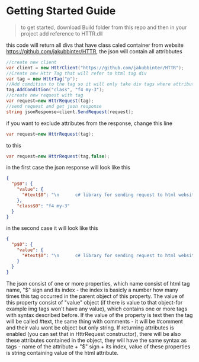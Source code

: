 # Getting Started Guide
>to get started, download Build folder from this repo and then in your project add reference to HTTR.dll  

this code will return all divs that have class caled container from website https://github.com/jakubbinter/HTTR, the json will  contain all attribbutes

```c#
//create new client
var client = new HttrClient("https://github.com/jakubbinter/HTTR");
//Create new Httr Tag that will refer to html tag div
var tag = new HttrTag("p");
//Add comdition to the tag so it will only take div tags where attribute class = "f4 my-3"
tag.AddCondition("class", "f4 my-3");
//create new request with tag
var request=new HttrRequest(tag);
//send request and get json response
string jsonResponse=client.SendRequest(request);
```

if you want to exclude attributes from the response, change this line
```c#
var request=new HttrRequest(tag);
```
to this
```c#
var request=new HttrRequest(tag,false);
```

in the first case the json response will look like this
```json
{
  "p$0": {
    "value": {
      "#text$0": "\n      c# library for sending request to html websites and getting rest-like response in json format\n    "
    },
    "class$0": "f4 my-3"
  }
}
```
in the second case it will look like this
```json
{
  "p$0": {
    "value": {
      "#text$0": "\n      c# library for sending request to html websites and getting rest-like response in json format\n    "
    }
  }
}
```
The json consist of one or more properties, which name consist of html tag name, "$" sign and its index - the index is basicly a number how many times this tag occurred in the parent object of this property.
The value of this property consist of "value" object (if there is value to that object-for example img tags won't have any value), which contains one or more tags with syntax described before.
If the value of the property is text then the tag will be called #text, the same thing with comments - it will be #comment and their valu wont be object but only string.
If returning attributes is enabled (you can set that in HttrRequest constructor), there will be also these attributes contained in the object, they will have the same syntax as tags - name of the attribute + "$" sign + its index, value of these properties is string containing value of the html attribute.
